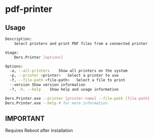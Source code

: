 # pdf-printer

## Usage
```bash
Description:
    Select printers and print PDF files from a connected printer

Usage:
    Ders.Printer [options]

Options:
  -a, --all-printers    Show all printers on the system
  -p, --printer <printer>   Select a printer to use
  -f, --file-path <file-path>   Select a file to print
  --version Show version information
  -?, -h, --help    Show help and usage information 
```

```bash
Ders.Printer.exe --printer [printer-name] --file-path [file-path]
Ders.Printer.exe --help # for more information
```

## IMPORTANT

Requires Reboot after installation